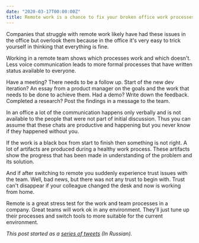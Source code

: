 ```yaml
---
date: "2020-03-17T00:00:00Z"
title: Remote work is a chance to fix your broken office work processes
---
```


Companies that struggle with remote work likely have had these issues in the office but overlook them because in the office it's very easy to trick yourself in thinking that everything is fine.

Working in a remote team shows which processes work and which doesn't. Less voice communication leads to more formal processes that have written status available to everyone.

Have a meeting? There needs to be a follow up. Start of the new dev iteration? An essay from a product manager on the goals and the work that needs to be done to achieve them. Had a demo? Write down the feedback. Completed a research? Post the findings in a message to the team. 

In an office a lot of the communication happens only verbally and is not available to the people that were not part of initial discussion. Thus you can assume that these chats are productive and happening but you never know if they happened without you.

If the work is a black box from start to finish then something is not right. A lot of artifacts are produced during a healthy work process. These artifacts show the progress that has been made in understanding of the problem and its solution.

And if after switching to remote you suddenly experience trust issues with the team. Well, bad news, but there was not any trust to begin with. Trust can't disappear if your colleague changed the desk and now is working from home.

Remote is a great stress test for the work and team processes in a company. Great teams will work ok in any environment. They'll just tune up their processes and switch tools to more suitable for the current environment. 

_This post started as a [series of tweets](https://twitter.com/accujazz/status/1239889028763312128) (In Russian)._